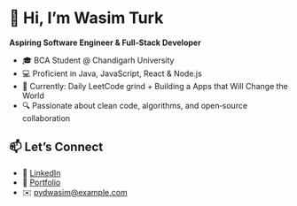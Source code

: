 # 👋 Hi, I’m Wasim Turk

**Aspiring Software Engineer & Full‑Stack Developer**

- 🎓 BCA Student @ Chandigarh University  
- 💻 Proficient in Java, JavaScript, React & Node.js  
- 🚀 Currently: Daily LeetCode grind + Building a Apps that Will Change the World
- 🔍 Passionate about clean code, algorithms, and open‑source collaboration  

## 📫 Let’s Connect
- 🔗 [LinkedIn](https://www.linkedin.com/in/mohd-wasim-4845a7323/)
- 🔗 [Portfolio](https://your-portfolio.url)  
- ✉️ pydwasim@example.com
